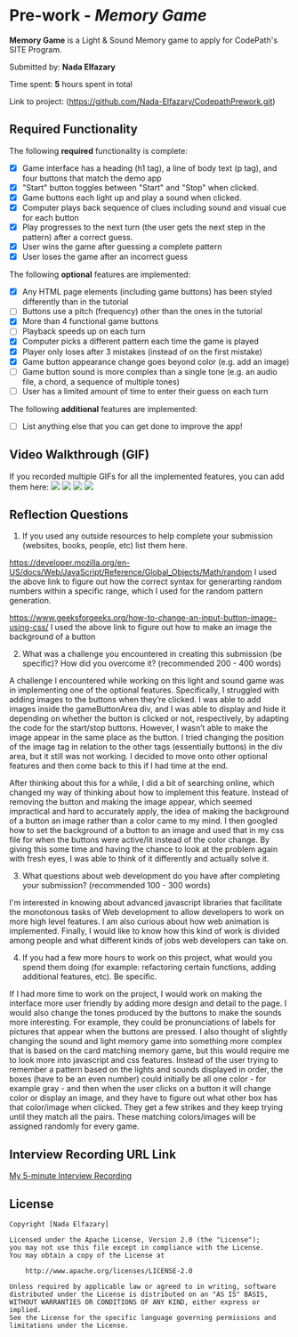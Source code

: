 # Pre-work - *Memory Game*

**Memory Game** is a Light & Sound Memory game to apply for CodePath's SITE Program. 

Submitted by: **Nada Elfazary**

Time spent: **5** hours spent in total

Link to project: (https://github.com/Nada-Elfazary/CodepathPrework.git)

## Required Functionality

The following **required** functionality is complete:

* [X] Game interface has a heading (h1 tag), a line of body text (p tag), and four buttons that match the demo app
* [X] "Start" button toggles between "Start" and "Stop" when clicked. 
* [X] Game buttons each light up and play a sound when clicked. 
* [X] Computer plays back sequence of clues including sound and visual cue for each button
* [X] Play progresses to the next turn (the user gets the next step in the pattern) after a correct guess. 
* [X] User wins the game after guessing a complete pattern
* [X] User loses the game after an incorrect guess

The following **optional** features are implemented:

* [X] Any HTML page elements (including game buttons) has been styled differently than in the tutorial
* [ ] Buttons use a pitch (frequency) other than the ones in the tutorial
* [X] More than 4 functional game buttons
* [ ] Playback speeds up on each turn
* [X] Computer picks a different pattern each time the game is played
* [X] Player only loses after 3 mistakes (instead of on the first mistake)
* [X] Game button appearance change goes beyond color (e.g. add an image)
* [ ] Game button sound is more complex than a single tone (e.g. an audio file, a chord, a sequence of multiple tones)
* [ ] User has a limited amount of time to enter their guess on each turn

The following **additional** features are implemented:

- [ ] List anything else that you can get done to improve the app!

## Video Walkthrough (GIF)

If you recorded multiple GIFs for all the implemented features, you can add them here:
![](https://i.imgur.com/d914erh.gif)
![](https://i.imgur.com/G83TNHQ.gif)
![](gif3-link-here)
![](gif4-link-here)

## Reflection Questions
1. If you used any outside resources to help complete your submission (websites, books, people, etc) list them here. 

https://developer.mozilla.org/en-US/docs/Web/JavaScript/Reference/Global_Objects/Math/random
I used the above link to figure out how the correct syntax for generarting random numbers within a specific range, which I used for the random pattern generation.

https://www.geeksforgeeks.org/how-to-change-an-input-button-image-using-css/
I used the above link to figure out how to make an image the background of a button

2. What was a challenge you encountered in creating this submission (be specific)? How did you overcome it? (recommended 200 - 400 words) 

A challenge I encountered while working on this light and sound game was in implementing one of the optional features. Specifically, I struggled with adding images to the buttons when they’re clicked. I was able to add images inside the gameButtonArea div, and I was able to display and hide it depending on whether the button is clicked or not, respectively, by adapting the code for the start/stop buttons. However, I wasn’t able to make the image appear in the same place as the button. I tried changing the position of the image tag in relation to the other tags (essentially buttons) in the div area, but it still was not working. I decided to move onto other optional features and then come back to this if I had time at the end. 

After thinking about this for a while, I did a bit of searching online, which changed my way of thinking about how to implement this feature. Instead of removing the button and making the image appear, which seemed impractical and hard to accurately apply, the idea of making the background of a button an image rather than a color came to my mind. I then googled how to set the background of a button to an image and used that in my css file for when the buttons were active/lit instead of the color change. By giving this some time and having the chance to look at the problem again with fresh eyes, I was able to think of it differently and actually solve it.


3. What questions about web development do you have after completing your submission? (recommended 100 - 300 words) 

I'm interested in knowing about advanced javascript libraries that facilitate the monotonous tasks of Web development to allow developers to work on more high level features. I am also curious about how web animation is implemented. Finally, I would like to know how this kind of work is divided among people and what different kinds of jobs web developers can take on.

4. If you had a few more hours to work on this project, what would you spend them doing (for example: refactoring certain functions, adding additional features, etc). Be specific. 


If I had more time to work on the project, I would work on making the interface more user friendly by adding more design and detail to the page. I would also change the tones produced by the buttons to make the sounds more interesting. For example, they could be pronunciations of labels for pictures that appear when the buttons are pressed. I also thought of slightly changing the sound and light memory game into something more complex that is based on the card matching memory game, but this would require me to look more into javascript and css features. Instead of the user trying to remember a pattern based on the lights and sounds displayed in order, the boxes (have to be an even number) could initially be all one color - for example gray - and then when the user clicks on a button it will change color or display an image, and they have to figure out what other box has that color/image when clicked. They get a few strikes and they keep trying until they match all the pairs. These matching colors/images will be assigned randomly for every game.




## Interview Recording URL Link

[My 5-minute Interview Recording](https://www.loom.com/share/a10cf96e93704f0cb49c90bbabb619a1)


## License

    Copyright [Nada Elfazary]

    Licensed under the Apache License, Version 2.0 (the "License");
    you may not use this file except in compliance with the License.
    You may obtain a copy of the License at

        http://www.apache.org/licenses/LICENSE-2.0

    Unless required by applicable law or agreed to in writing, software
    distributed under the License is distributed on an "AS IS" BASIS,
    WITHOUT WARRANTIES OR CONDITIONS OF ANY KIND, either express or implied.
    See the License for the specific language governing permissions and
    limitations under the License.
